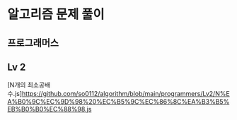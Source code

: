 # 알고리즘 문제 풀이

## 프로그래머스

## Lv 2
[N개의 최소공배수.js]https://github.com/so0112/algorithm/blob/main/programmers/Lv2/N%EA%B0%9C%EC%9D%98%20%EC%B5%9C%EC%86%8C%EA%B3%B5%EB%B0%B0%EC%88%98.js
